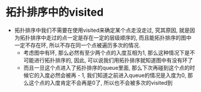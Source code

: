 # 拓扑排序中的visited

* 拓扑排序中我们不需要在使用visited来确定某个点走没走过, 究其原因, 就是因为拓扑排序中走过的点一定是存在一定的层级顺序的, 而且能拓扑排序的图中一定不存在环, 所以不存在同一个点被遍历多次的情况.
  * 考虑图中有环, 那么必然有至少两个点的入度互相为1, 那么这种情况下是不可能进行拓扑排序的, 因此, 可以说我们用拓扑排序就知道图中有没有环了
  * 而且一旦这个点进入了拓扑排序的queue里面, 那么下次再碰到这个点的时候它的入度必然会被再 - 1, 我们知道之前进入queue的情况是入度为0, 那么这个点的入度肯定不会再是0了, 所以也不会被多次的visited到

